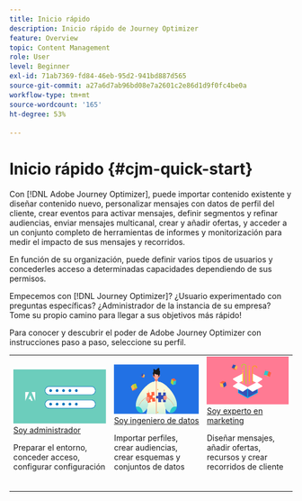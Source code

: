 ```yaml
---
title: Inicio rápido
description: Inicio rápido de Journey Optimizer
feature: Overview
topic: Content Management
role: User
level: Beginner
exl-id: 71ab7369-fd84-46eb-95d2-941bd887d565
source-git-commit: a27a6d7ab96bd08e7a2601c2e86d1d9f0fc4be0a
workflow-type: tm+mt
source-wordcount: '165'
ht-degree: 53%

---
```


# Inicio rápido {#cjm-quick-start}

Con [!DNL Adobe Journey Optimizer], puede importar contenido existente y diseñar contenido nuevo, personalizar mensajes con datos de perfil del cliente, crear eventos para activar mensajes, definir segmentos y refinar audiencias, enviar mensajes multicanal, crear y añadir ofertas, y acceder a un conjunto completo de herramientas de informes y monitorización para medir el impacto de sus mensajes y recorridos.

En función de su organización, puede definir varios tipos de usuarios y concederles acceso a determinadas capacidades dependiendo de sus permisos.

Empecemos con [!DNL Journey Optimizer]? ¿Usuario experimentado con preguntas específicas? ¿Administrador de la instancia de su empresa? Tome su propio camino para llegar a sus objetivos más rápido!

Para conocer y descubrir el poder de Adobe Journey Optimizer con instrucciones paso a paso, seleccione su perfil.

<table>
<tr>
  <td valign="bottom">
    <a href="path/administrator.md">
      <img alt="Administrador" src="../using/assets/do-not-localize/user-2.png" />
    </a>
    <div>
    <a href="path/administrator.md">Soy administrador</a>
     <p>Preparar el entorno, conceder acceso, configurar configuración
    <p>
    </div>
    <br>
  </td>
  <td valign="bottom">
    <a href="path/data-engineer.md">
      <img alt="Ingeniero de datos" src="../using/assets/do-not-localize/user-1.png"/>
    </a>
    <div>
    <a href="path/data-engineer.md">Soy ingeniero de datos</a>
     <p>Importar perfiles, crear audiencias, crear esquemas y conjuntos de datos
    <p>
    </div>
    <br>
  </td>
  <td valign="bottom">
      <a href="path/marketer.md">
       <img alt="Especialista en marketing" src="../using/assets/do-not-localize/user-3.png" />
       </a>
    <div><a href="path/marketer.md">Soy experto en marketing</a>
     <p>Diseñar mensajes, añadir ofertas, recursos y crear recorridos de cliente
    <p>
    </div>
    <br>
  </td>
    <!--td valign="bottom">
    <a href="path/developer.md">
      <img alt="Developer" src="../using/assets/do-not-localize/user-2.png" />
    </a>
    <div>
    <a href="path/developer.md">I am a Developer</a>
     <p>Integrate your mobile apps, use Journey Optimizer APIs
    <p>
    </div>
    <br>
  </td-->
</tr>
</table>

